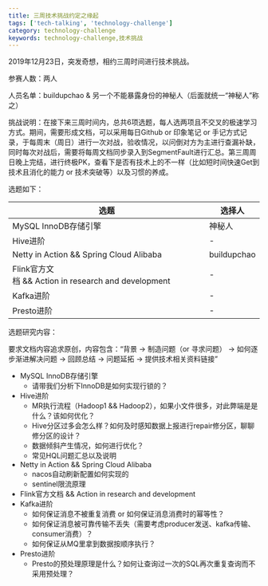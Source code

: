 ```yaml
---
title: 三周技术挑战约定之缘起
tags: ['tech-talking', 'technology-challenge']
category: technology-challenge
keywords: technology-challenge,技术挑战
---
```


2019年12月23日，突发奇想，相约三周时间进行技术挑战。

参赛人数：两人

人员名单：buildupchao & 另一个不能暴露身份的神秘人（后面就统一“神秘人”称之）

挑战说明：在接下来三周时间内，总共6项选题，每人选两项且不交叉的极速学习方式。期间，需要形成文档，可以采用每日Github or 印象笔记 or 手记方式记录，于每周末（周日）进行一次对战，验收情况，以问倒对方为主进行查漏补缺，同时每次对战后，需要将每周文档同步录入到SegmentFault进行汇总。第三周周日晚上完结，进行终极PK，查看下是否有技术上的不一样（比如短时间快速Get到技术且消化的能力 or 技术突破等）以及习惯的养成。

选题如下：

| 选题 | 选择人 |
| --- | --- |
| MySQL InnoDB存储引擎 | 神秘人 |
| Hive进阶 | - |
| Netty in Action && Spring Cloud Alibaba | buildupchao |
| Flink官方文档 && Action in research and development | - |
| Kafka进阶 | - |
| Presto进阶 | - |

选题研究内容：

要求文档内容追求原创，内容包含：“背景 -> 制造问题（or 寻求问题） -> 如何逐步渐进解决问题 -> 回顾总结 -> 问题延拓 -> 提供技术相关资料链接”

* MySQL InnoDB存储引擎
    * 请带我们分析下InnoDB是如何实现行锁的？
* Hive进阶
    * MR执行流程（Hadoop1 && Hadoop2），如果小文件很多，对此弊端是是什么？该如何优化？
    * Hive分区过多会怎么样？如何及时感知数据上报进行repair修分区，聊聊修分区的设计？
    * 数据倾斜产生情况，如何进行优化？
    * 常见HQL问题汇总以及说明
* Netty in Action && Spring Cloud Alibaba
    * nacos自动刷新配置如何实现的
    * sentinel限流原理
* Flink官方文档 && Action in research and development
* Kafka进阶
    * 如何保证消息不被重复消费 or 如何保证消息消费时的幂等性？
    * 如何保证消息被可靠传输不丢失（需要考虑producer发送、kafka传输、consumer消费）？
    * 如何保证从MQ里拿到数据按顺序执行？
* Presto进阶
    * Presto的预处理原理是什么？如何让查询过一次的SQL再次重复查询而不采用预处理？
